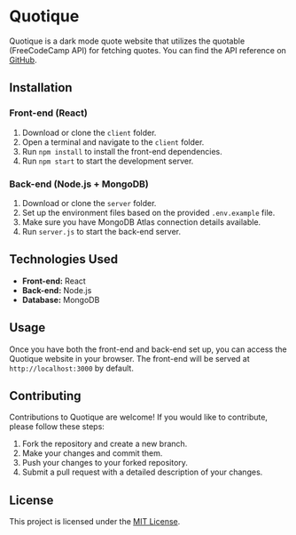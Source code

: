 # Quotique

Quotique is a dark mode quote website that utilizes the quotable (FreeCodeCamp API) for fetching quotes. You can find the API reference on [GitHub](https://github.com/lukePeavey/quotable).

## Installation

### Front-end (React)

1. Download or clone the `client` folder.
2. Open a terminal and navigate to the `client` folder.
3. Run `npm install` to install the front-end dependencies.
4. Run `npm start` to start the development server.

### Back-end (Node.js + MongoDB)

1. Download or clone the `server` folder.
2. Set up the environment files based on the provided `.env.example` file.
3. Make sure you have MongoDB Atlas connection details available.
4. Run `server.js` to start the back-end server.

## Technologies Used

- **Front-end:** React
- **Back-end:** Node.js
- **Database:** MongoDB

## Usage

Once you have both the front-end and back-end set up, you can access the Quotique website in your browser. The front-end will be served at `http://localhost:3000` by default.

## Contributing

Contributions to Quotique are welcome! If you would like to contribute, please follow these steps:

1. Fork the repository and create a new branch.
2. Make your changes and commit them.
3. Push your changes to your forked repository.
4. Submit a pull request with a detailed description of your changes.

## License

This project is licensed under the [MIT License](LICENSE).
